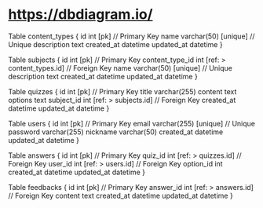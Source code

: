 # https://dbdiagram.io/

Table content_types {
  id int [pk] // Primary Key
  name varchar(50) [unique] // Unique
  description text
  created_at datetime
  updated_at datetime
}

Table subjects {
  id int [pk] // Primary Key
  content_type_id int [ref: > content_types.id] // Foreign Key
  name varchar(50) [unique] // Unique
  description text
  created_at datetime
  updated_at datetime
}

Table quizzes {
  id int [pk] // Primary Key
  title varchar(255)
  content text
  options text
  subject_id int [ref: > subjects.id] // Foreign Key
  created_at datetime
  updated_at datetime
}

Table users {
  id int [pk] // Primary Key
  email varchar(255) [unique] // Unique
  password varchar(255)
  nickname varchar(50)
  created_at datetime
  updated_at datetime
}

Table answers {
  id int [pk] // Primary Key
  quiz_id int [ref: > quizzes.id] // Foreign Key
  user_id int [ref: > users.id] // Foreign Key
  option_id int
  created_at datetime
  updated_at datetime
}

Table feedbacks {
  id int [pk] // Primary Key
  answer_id int [ref: > answers.id] // Foreign Key
  content text
  created_at datetime
  updated_at datetime
}